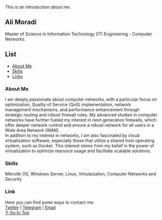 <a id="top"></a>
_This is an introduction about me._

<h2>Ali Moradi</h2>
Master of Science in Information Technology (IT) Engineering - Computer Networks.

<h2>List</h2>
<ul>
    <li><a href="#abo">About Me</a></li>
    <li><a href="#ski">Skills</a></li>
    <li><a href="#lin">Links</a></li>
</ul>

<h3><a id="abo">About Me</a></h3>
    I am deeply passionate about computer networks, with a particular focus on optimization, Quality of Service (QoS) implementation, network management mechanisms, and performance enhancement through strategic routing and robust firewall rules. My advanced studies in computer networks have further fueled my interest in next-generation firewalls, which offer deeper network control and ensure a robust network for all users in a Wide Area Network (WAN).
    <br />
    In addition to my interest in networks, I am also fascinated by cloud virtualization software, especially those that utilize a shared host operating system, such as Docker. This interest stems from my belief in the power of virtualization to optimize resource usage and facilitate scalable solutions.


<h3><a id="ski">Skills</a></h3>
    Mikrotik OS, Windows Server, Linux, Virtulaization, Computer Networks and Security



<h3><a id="lin">Link</a></h3>
    Here you can find some ways to contact me:<br />
    <a href="https://x.com/moradicse">Twitter</a> | 
    <a href="https://t.me/moradicse">Telegram</a> | 
    <a href="mailto:moradi.cse@gmail.com">Email</a>

<br />
<a href="#top">↑ Go to Top</a>
